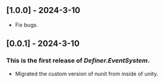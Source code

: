 ## [1.0.0] - 2024-3-10

- Fix bugs.

## [0.0.1] - 2024-3-10

### This is the first release of *Definer.EventSystem*.

- Migrated the custom version of nunit from inside of unity.
